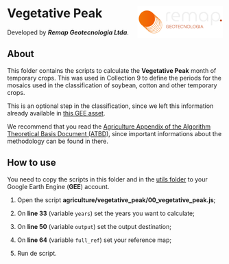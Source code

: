 <div>
    <img src='../../assets/new_logo.png' height='auto' width='200' align='right'>
    <h1>Vegetative Peak</h1>
</div>

Developed by ***Remap Geotecnologia Ltda***.

## About

This folder contains the scripts to calculate the **Vegetative Peak** month of temporary crops. This was used in Collection 9 to define the periods for the mosaics used in the classification of soybean, cotton and other temporary crops. 

This is an optional step in the classification, since we left this information already available in [this GEE asset](https://code.earthengine.google.com/?asset=users/mapbiomas1/PUBLIC/GRIDS/BRASIL_COMPLETO_PEAK).

We recommend that you read the [Agriculture Appendix of the Algorithm Theoretical Basis Document (ATBD)](https://mapbiomas.org/download-dos-atbds), since important informations about the methodology can be found in there. 

## How to use

You need to copy the scripts in this folder and in the [utils folder](../utils) to your Google Earth Engine (**GEE**) account.


1. Open the script **agriculture/vegetative_peak/00_vegetative_peak.js**;

2. On **line 33** (variable `years`) set the years you want to calculate;

3. On **line 50** (variable `output`) set the output destination;

4. On **line 64** (variable `full_ref`) set your reference map;

5. Run de script.